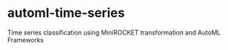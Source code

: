 # automl-time-series

Time series classification using MiniROCKET transformation and AutoML Frameworks
